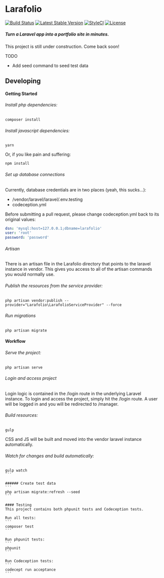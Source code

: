 # Larafolio
[![Build Status](https://travis-ci.org/zachleigh/larafolio.svg?branch=master)](https://travis-ci.org/zachleigh/larafolio)
[![Latest Stable Version](https://poser.pugx.org/zachleigh/larafolio/version.svg)](//packagist.org/packages/zachleigh/larafolio)
[![StyleCI](https://styleci.io/repos/74421920/shield?style=flat)](https://styleci.io/repos/74421920)
[![License](https://poser.pugx.org/zachleigh/larafolio/license.svg)](//packagist.org/packages/zachleigh/larafolio)  
##### Turn a Laravel app into a portfolio site in minutes. 

This project is still under construction. Come back soon!

TODO    
  - Add seed command to seed test data

## Developing

#### Getting Started

###### Install php dependencies:
```
composer install
```

###### Install javascript dependencies:
```
yarn
```
Or, if you like pain and suffering:
```
npm install
```

###### Set up database connections
Currently, database credentials are in two places (yeah, this sucks...):
  - /vendor/laravel/laravel/.env.testing
  - codeception.yml   

Before submitting a pull request, please change codeception.yml back to its original values:
```yml
dsn: 'mysql:host=127.0.0.1;dbname=larafolio'
user: 'root'
password: 'password'
```

###### Artisan
There is an artisan file in the Larafolio directory that points to the laravel instance in vendor. This gives you access to all of the artisan commands you would normally use.

###### Publish the resources from the service provider:
```
php artisan vendor:publish --provider="Larafolio\LarafolioServiceProvider" --force
```

###### Run migrations
```
php artisan migrate
```

#### Workflow

###### Serve the project:
```
php artisan serve
```

###### Login and access project
Login logic is contained in the /login route in the underlying Laravel instance. To login and access the project, simply hit the /login route. A user will be logged in and you will be redirected to /manager.

###### Build resources:
```
gulp
```
CSS and JS will be built and moved into the vendor laravel instance automatically.    

###### Watch for changes and build automatically:
````
gulp watch
```

###### Create test data
```
php artisan migrate:refresh --seed
```

#### Testing
This project contains both phpunit tests and Codeception tests.    

Run all tests:
```
composer test
```

Run phpunit tests:
```
phpunit
```

Run Codeception tests:
```
codecept run acceptance
```
